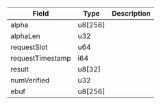 

| Field | Type | Description |
|--|--|--|
| alpha |  u8[256] |  |
| alphaLen |  u32 |  |
| requestSlot |  u64 |  |
| requestTimestamp |  i64 |  |
| result |  u8[32] |  |
| numVerified |  u32 |  |
| ebuf |  u8[256] |  |
